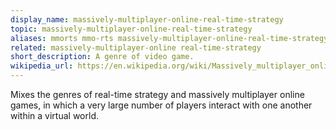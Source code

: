 ```yaml
---
display_name: massively-multiplayer-online-real-time-strategy
topic: massively-multiplayer-online-real-time-strategy
aliases: mmorts mmo-rts massively-multiplayer-online-real-time-strategy-game
related: massively-multiplayer-online real-time-strategy
short_description: A genre of video game.
wikipedia_url: https://en.wikipedia.org/wiki/Massively_multiplayer_online_real-time_strategy_game
---
```

Mixes the genres of real-time strategy and massively multiplayer online games, in which a very large number of players interact with one another within a virtual world.